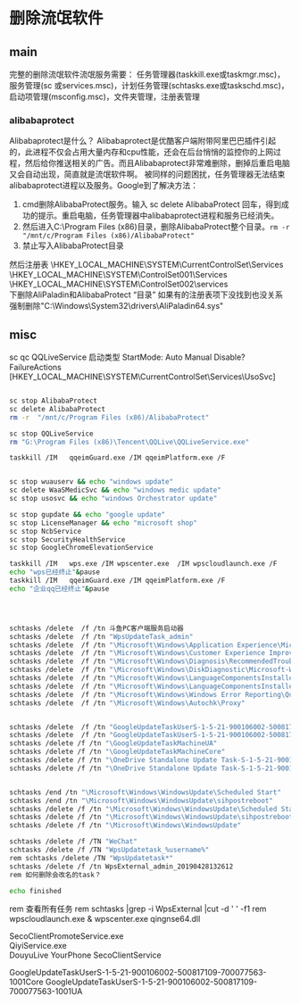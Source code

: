 # 删除流氓软件


## main

完整的删除流氓软件流氓服务需要： 任务管理器(taskkill.exe或taskmgr.msc)，服务管理(sc 或services.msc)，计划任务管理(schtasks.exe或taskschd.msc)，启动项管理(msconfig.msc)，文件夹管理，注册表管理


### alibabaprotect

Alibabaprotect是什么？
Alibabaprotect是优酷客户端附带阿里巴巴插件引起的，此进程不仅会占用大量内存和cpu性能，还会在后台悄悄的监控你的上网过程，然后给你推送相关的广告。而且Alibabaprotect非常难删除，删掉后重启电脑又会自动出现，简直就是流氓软件啊。
被同样的问题困扰，任务管理器无法结束alibabaprotect进程以及服务。Google到了解决方法：

1. cmd删除AlibabaProtect服务。输入 sc delete AlibabaProtect 回车，得到成功的提示。重启电脑，任务管理器中alibabaprotect进程和服务已经消失。
2. 然后进入C:\Program Files (x86)目录，删除AlibabaProtect整个目录。`rm -r  "/mnt/c/Program Files (x86)/AlibabaProtect"`
3. 禁止写入AlibabaProtect目录
 

然后注册表
\HKEY_LOCAL_MACHINE\SYSTEM\CurrentControlSet\Services\
\HKEY_LOCAL_MACHINE\SYSTEM\ControlSet001\Services\
\HKEY_LOCAL_MACHINE\SYSTEM\ControlSet002\services\
下删除AliPaladin和AlibabaProtect “目录”  如果有的注册表项下没找到也没关系
强制删除"C:\Windows\System32\drivers\AliPaladin64.sys"
## misc

sc qc QQLiveService
启动类型 StartMode: Auto Manual Disable?  
FailureActions
 [HKEY_LOCAL_MACHINE\SYSTEM\CurrentControlSet\Services\UsoSvc]

``` bash

sc stop AlibabaProtect
sc delete AlibabaProtect  
rm -r  "/mnt/c/Program Files (x86)/AlibabaProtect"

sc stop QQLiveService
rm "G:\Program Files (x86)\Tencent\QQLive\QQLiveService.exe"

taskkill /IM   qqeimGuard.exe /IM qqeimPlatform.exe /F


sc stop wuauserv && echo "windows update"
sc delete WaaSMedicSvc && echo "windows medic update"
sc stop usosvc && echo "windows Orchestrator update"

sc stop gupdate && echo "google update"
sc stop LicenseManager && echo "microsoft shop"
sc stop NcbService
sc stop SecurityHealthService 
sc stop GoogleChromeElevationService

taskkill /IM   wps.exe /IM wpscenter.exe  /IM wpscloudlaunch.exe /F
echo "wps已经终止"&pause
taskkill /IM   qqeimGuard.exe /IM qqeimPlatform.exe /F
echo "企业qq已经终止"&pause 




schtasks /delete  /f /tn 斗鱼PC客户端服务启动器
schtasks /delete  /f /tn "WpsUpdateTask_admin"
schtasks /delete  /f /tn "\Microsoft\Windows\Application Experience\Microsoft Compatibility Appraiser"
schtasks /delete  /f /tn "\Microsoft\Windows\Customer Experience Improvement Program\Consolidator"
schtasks /delete  /f /tn "\Microsoft\Windows\Diagnosis\RecommendedTroubleshootingScanner"
schtasks /delete  /f /tn "\Microsoft\Windows\DiskDiagnostic\Microsoft-Windows-DiskDiagnosticDataCollector"
schtasks /delete  /f /tn "\Microsoft\Windows\LanguageComponentsInstaller\ReconcileLanguageResources"
schtasks /delete  /f /tn "\Microsoft\Windows\LanguageComponentsInstaller\Installation"
schtasks /delete  /f /tn "\Microsoft\Windows\Windows Error Reporting\QueueReporting"
schtasks /delete  /f /tn "\Microsoft\Windows\Autochk\Proxy"


schtasks /delete  /f /tn "GoogleUpdateTaskUserS-1-5-21-900106002-500817109-700077563-1001Core"
schtasks /delete  /f /tn "GoogleUpdateTaskUserS-1-5-21-900106002-500817109-700077563-1001UA"
schtasks /delete /f /tn "\GoogleUpdateTaskMachineUA"
schtasks /delete /f /tn "\GoogleUpdateTaskMachineCore"
schtasks /delete /f /tn "\OneDrive Standalone Update Task-S-1-5-21-900106002-500817109-700077563-1004"
schtasks /delete /f /tn "\OneDrive Standalone Update Task-S-1-5-21-900106002-500817109-700077563-1001"


schtasks /end /tn "\Microsoft\Windows\WindowsUpdate\Scheduled Start"
schtasks /end /tn "\Microsoft\Windows\WindowsUpdate\sihpostreboot"
schtasks /delete /f /tn "\Microsoft\Windows\WindowsUpdate\Scheduled Start"
schtasks /delete /f /tn "\Microsoft\Windows\WindowsUpdate\sihpostreboot"
schtasks /delete /f /tn "\Microsoft\Windows\WindowsUpdate"

schtasks /delete /f /TN "WeChat" 
schtasks /delete /f /TN "WpsUpdatetask_%username%" 
rem schtasks /delete /TN "WpsUpdatetask*"
schtasks /delete /f /tn WpsExternal_admin_20190428132612 
rem 如何删除会改名的task？

echo finished

```

rem 查看所有任务
rem schtasks |grep -i WpsExternal |cut -d ' ' -f1
rem  wpscloudlaunch.exe & wpscenter.exe  qingnse64.dll

SecoClientPromoteService.exe           
QiyiService.exe   
DouyuLive
YourPhone
SecoClientService

GoogleUpdateTaskUserS-1-5-21-900106002-500817109-700077563-1001Core
GoogleUpdateTaskUserS-1-5-21-900106002-500817109-700077563-1001UA